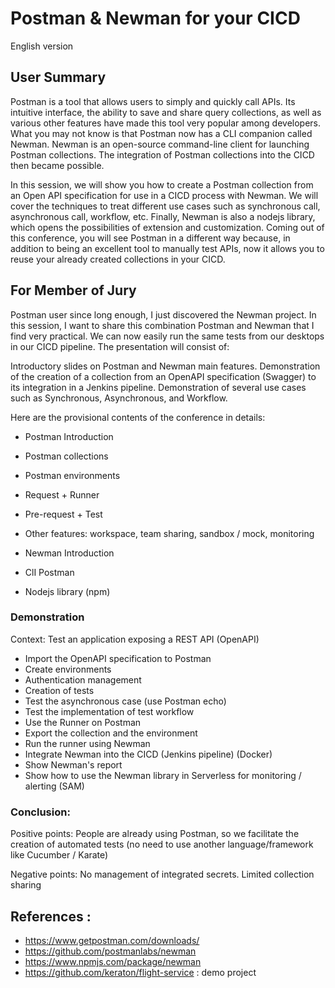 # Postman & Newman for your CICD

English version

## User Summary

Postman is a tool that allows users to simply and quickly call APIs. Its intuitive interface, the ability to save and share query collections, as well as various other features have made this tool very popular among developers. What you may not know is that Postman now has a CLI companion called Newman. Newman is an open-source command-line client for launching Postman collections. The integration of Postman collections into the CICD then became possible.

In this session, we will show you how to create a Postman collection from an Open API specification for use in a CICD process with Newman. We will cover the techniques to treat different use cases such as synchronous call, asynchronous call, workflow, etc. Finally, Newman is also a nodejs library, which opens the possibilities of extension and customization. Coming out of this conference, you will see Postman in a different way because, in addition to being an excellent tool to manually test APIs, now it allows you to reuse your already created collections in your CICD.

## For Member of Jury

Postman user since long enough, I just discovered the Newman project. In this session, I want to share this combination Postman and Newman that I find very practical. We can now easily run the same tests from our desktops in our CICD pipeline. The presentation will consist of:

Introductory slides on Postman and Newman main features. Demonstration of the creation of a collection from an OpenAPI specification (Swagger) to its integration in a Jenkins pipeline.
Demonstration of several use cases such as Synchronous, Asynchronous, and Workflow.

Here are the provisional contents of the conference in details:
- Postman Introduction
- Postman collections
- Postman environments
- Request + Runner
- Pre-request + Test
- Other features: workspace, team sharing, sandbox / mock, monitoring

- Newman Introduction
- ClI Postman
- Nodejs library (npm)

### Demonstration

Context: Test an application exposing a REST API (OpenAPI)
- Import the OpenAPI specification to Postman
- Create environments
- Authentication management
- Creation of tests
- Test the asynchronous case (use Postman echo)
- Test the implementation of test workflow
- Use the Runner on Postman
- Export the collection and the environment
- Run the runner using Newman
- Integrate Newman into the CICD (Jenkins pipeline) (Docker)
- Show Newman's report
- Show how to use the Newman library in Serverless for monitoring / alerting (SAM)

### Conclusion:
Positive points: People are already using Postman, so we facilitate the creation of automated tests (no need to use another language/framework like Cucumber / Karate)

Negative points: No management of integrated secrets. Limited collection sharing

## References :
- https://www.getpostman.com/downloads/
- https://github.com/postmanlabs/newman
- https://www.npmjs.com/package/newman
- https://github.com/keraton/flight-service : demo project
